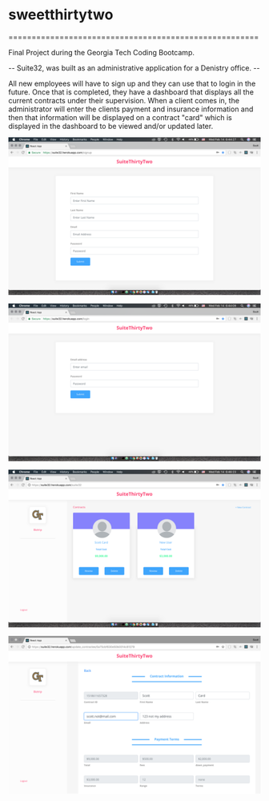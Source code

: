 # sweetthirtytwo

 
======================================================

Final Project during the Georgia Tech Coding Bootcamp. 


-- Suite32, was built as an administrative application for a Denistry office. -- 

All new employees will have to sign up and they can use that to login in the future. Once that is completed, they have a dashboard that displays all the current contracts under their supervision.  When a client comes in, the administrator will enter the clients payment and insurance information and then that information will be displayed on a contract "card" which is displayed in the dashboard to be viewed and/or updated later. 

![signup page](screenshots/signup.png "Signup page")

![login page](screenshots/login.png "Login page")

![Dashboard page](screenshots/dashboardcards.png "Dashboard page to display contracs.")

![Contract page](screenshots/contracts.png "Contract page")
